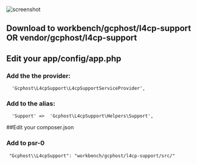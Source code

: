 ![screenshot](http://i.imgur.com/EkP4YaG.png)

## Download to workbench/gcphost/l4cp-support OR vendor/gcphost/l4cp-support

## Edit your app/config/app.php

### Add the the provider:

      'Gcphost\L4cpSupport\L4cpSupportServiceProvider',

### Add to the alias:

      'Support'	=>	'Gcphost\L4cpSupport\Helpers\Support',
 

##Edit your composer.json

### Add to psr-0

     "Gcphost\\L4cpSupport": "workbench/gcphost/l4cp-support/src/"
